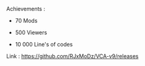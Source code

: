 Achievements :

+ 70 Mods

+ 500 Viewers

+ 10 000 Line's of codes

Link : https://github.com/RJxMoDz/VCA-v9/releases
